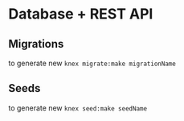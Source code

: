 # Database + REST API

## Migrations

to generate new `knex migrate:make migrationName`

## Seeds

to generate new `knex seed:make seedName`
